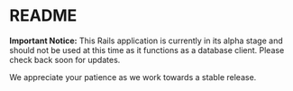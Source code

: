 # README

**Important Notice:** This Rails application is currently in its alpha stage and should not be used at this time as it functions as a database client. Please check back soon for updates.

We appreciate your patience as we work towards a stable release.